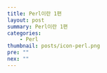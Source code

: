 ```yaml
---
title: Perl이란 1편
layout: post
summary: Perl이란 1편
categories: 
    - Perl
thumbnail: posts/icon-perl.png
pre: ""
nex: ""
---
```

